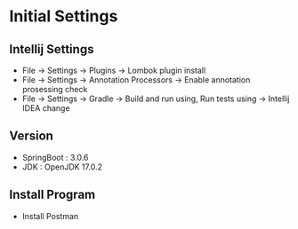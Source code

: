 # Initial Settings
## Intellij Settings
- File -> Settings -> Plugins -> Lombok plugin install
- File -> Settings -> Annotation Processors -> Enable annotation prosessing check
- File -> Settings -> Gradle -> Build and run using, Run tests using -> Intellij IDEA change
## Version
- SpringBoot : 3.0.6
- JDK : OpenJDK 17.0.2
## Install Program
- Install Postman

